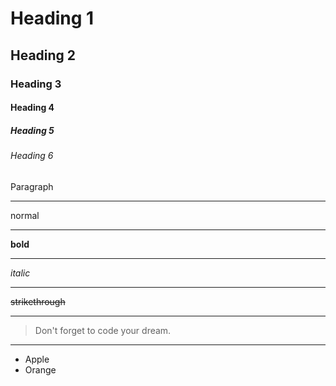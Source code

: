<!-- Heading -->
# Heading 1
## Heading 2
### Heading 3
#### Heading 4
##### Heading 5
###### Heading 6

Paragraph

___

normal

___

**bold**

___

*italic*

___

~~strikethrough~~

___

> Don't forget to code your dream.

___

* Apple
* Orange
